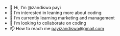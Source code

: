 - 👋 Hi, I’m @zandiswa payi
- 👀 I’m interested in leaning more about coding
- 🌱 I’m currently learning marketing and management
- 💞️ I’m looking to collaborate on coding
- 📫 How to reach me payizandiswa@gmail.com

<!---
zandiswa/zandiswa is a ✨ special ✨ repository because its `README.md` (this file) appears on your GitHub profile.
You can click the Preview link to take a look at your changes.
--->
